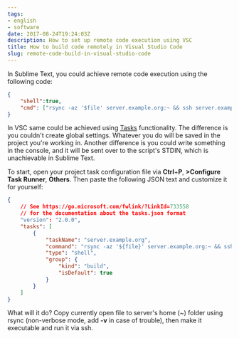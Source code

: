 ```yaml
---
tags:
- english
- software
date: 2017-08-24T19:24:03Z
description: How to set up remote code execution using VSC
title: How to build code remotely in Visual Studio Code
slug: remote-code-build-in-visual-studio-code
---
```


In Sublime Text, you could achieve remote code execution using the following code:

``` json
{
    "shell":true,
    "cmd": ["rsync -az '$file' server.example.org:~ && ssh server.example.org 'chmod +x ./$file_name; ./$file_name'"],
}
```

In VSC same could be achieved using [Tasks](https://code.visualstudio.com/docs/editor/tasks) functionality. The difference is you couldn't create global settings. Whatever you do will be saved in the project you're working in. Another difference is you could write something in the console, and it will be sent over to the script's STDIN, which is unachievable in Sublime Text.

To start, open your project task configuration file via **Ctrl**+**P**, **>Configure Task Runner**, **Others**. Then paste the following JSON text and customize it for yourself:

``` json
{
    // See https://go.microsoft.com/fwlink/?LinkId=733558
    // for the documentation about the tasks.json format
    "version": "2.0.0",
    "tasks": [
        {
            "taskName": "server.example.org",
            "command": "rsync -az '${file}' server.example.org:~ && ssh server.example.org 'chmod +x ./${fileBasename}; ./${fileBasename}'",
            "type": "shell",
            "group": {
                "kind": "build",
                "isDefault": true
            }
        }
    ]
}
```

What will it do? Copy currently open file to server's home (~) folder using rsync (non-verbose mode, add **-v** in case of trouble), then make it executable and run it via ssh.

<!--more-->
